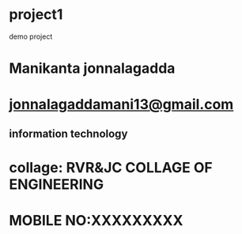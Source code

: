 # project1
demo project

# Manikanta jonnalagadda

# jonnalagaddamani13@gmail.com

## information technology

# collage: RVR&JC COLLAGE OF ENGINEERING

# MOBILE NO:XXXXXXXXX
